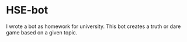 # HSE-bot
I wrote a bot as homework for university. This bot creates a truth or dare game based on a given topic.
